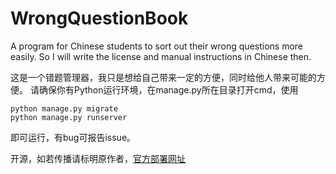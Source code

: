 # WrongQuestionBook
A program for Chinese students to sort out their wrong questions more easily.
So I will write the license and manual instructions in Chinese then.


这是一个错题管理器，我只是想给自己带来一定的方便，同时给他人带来可能的方便。
请确保你有Python运行环境，在manage.py所在目录打开cmd，使用
```
python manage.py migrate
python manage.py runserver
```
即可运行，有bug可报告issue。

开源，如若传播请标明原作者，[官方部署网址](http://wq-book.herokuapp.com)
